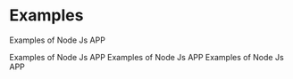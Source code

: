 # Examples
Examples of Node Js APP


Examples of Node Js APP
Examples of Node Js APP
Examples of Node Js APP

